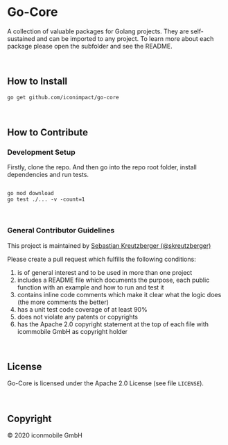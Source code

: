 # Go-Core

A collection of valuable packages for Golang projects. They are self-sustained and can be imported to any project.
To learn more about each package please open the subfolder and see the README.

<br>

## How to Install

```bash
go get github.com/iconimpact/go-core
```

<br>

## How to Contribute

### Development Setup

Firstly, clone the repo. And then go into the repo root folder, install dependencies and run tests.

```shell

go mod download
go test ./... -v -count=1

```

<br>

### General Contributor Guidelines

This project is maintained by [Sebastian Kreutzberger (@skreutzberger)](https://github.com/skreutzberger)

Please create a pull request which fulfills the following conditions:

1. is of general interest and to be used in more than one project
2. includes a README file which documents the purpose, each public function with an example and how to run and test it
2. contains inline code comments which make it clear what the logic does (the more comments the better)
3. has a unit test code coverage of at least 90%
4. does not violate any patents or copyrights
5. has the Apache 2.0 copyright statement at the top of each file with icommobile GmbH as copyright holder

<br>


## License
Go-Core is licensed under the Apache 2.0 License (see file `LICENSE`).

<br>

## Copyright
© 2020 iconmobile GmbH
